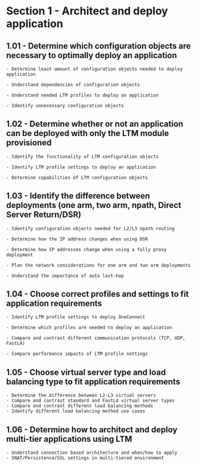# Section 1 - Architect and deploy application

## 1.01 - Determine which configuration objects are necessary to optimally deploy an application

    - Determine least amount of configuration objects needed to deploy application

    - Understand dependencies of configuration objects

    - Understand needed LTM profiles to deploy an application

    - Identify unnecessary configuration objects

## 1.02 - Determine whether or not an application can be deployed with only the LTM module provisioned

    - Identify the functionality of LTM configuration objects

    - Identify LTM profile settings to deploy an application

    - Determine capabilities of LTM configuration objects

## 1.03 - Identify the difference between deployments (one arm, two arm, npath, Direct Server Return/DSR)

    - Identify configuration objects needed for L2/L3 npath routing

    - Determine how the IP address changes when using DSR

    - Determine how IP addresses change when using a fully proxy deployment

    - Plan the network considerations for one arm and two arm deployments

    - Understand the importance of auto last-hop

## 1.04 - Choose correct profiles and settings to fit application requirements

    - Identify LTM profile settings to deploy OneConnect

    - Determine which profiles are needed to deploy an application

    - Compare and contrast different communication protocols (TCP, UDP, FastL4)

    - Compare performance impacts of LTM profile settings

## 1.05 - Choose virtual server type and load balancing type to fit application requirements

    - Determine the difference between L2-L3 virtual servers
    - Compare and contrast standard and FastL4 virtual server types
    - Compare and contrast different load balancing methods
    - Identify different load balancing method use cases

## 1.06 - Determine how to architect and deploy multi-tier applications using LTM

    - Understand connection based architecture and when/how to apply
    - SNAT/Persistence/SSL settings in multi-tiered environment